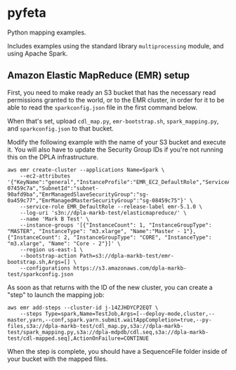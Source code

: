 # pyfeta

Python mapping examples.

Includes examples using the standard library `multiprocessing` module, and
using Apache Spark.

## Amazon Elastic MapReduce (EMR) setup

First, you need to make ready an S3 bucket that has the necessary read
permissions granted to the world, or to the EMR cluster, in order for it to
be able to read the `sparkconfig.json` file in the first command below.

When that's set, upload `cdl_map.py`, `emr-bootstrap.sh`, `spark_mapping.py`,
and `sparkconfig.json` to that bucket.

Modify the following example with the name of your S3 bucket and execute it.
You will also have to update the Security Group IDs if you're not running this
on the DPLA infrastructure.

```
aws emr create-cluster --applications Name=Spark \
    --ec2-attributes '{"KeyName":"general","InstanceProfile":"EMR_EC2_DefaultRole","ServiceAccessSecurityGroup":"sg-07459c7a","SubnetId":"subnet-90afd9ba","EmrManagedSlaveSecurityGroup":"sg-0a459c77","EmrManagedMasterSecurityGroup":"sg-08459c75"}' \
    --service-role EMR_DefaultRole --release-label emr-5.1.0 \
    --log-uri 's3n://dpla-markb-test/elasticmapreduce/' \
    --name 'Mark B Test' \
    --instance-groups '[{"InstanceCount": 1, "InstanceGroupType": "MASTER", "InstanceType": "m3.xlarge", "Name":"Master - 1"}, {"InstanceCount": 2, "InstanceGroupType": "CORE", "InstanceType": "m3.xlarge", "Name": "Core - 2"}]' \
    --region us-east-1 \
    --bootstrap-action Path=s3://dpla-markb-test/emr-bootstrap.sh,Args=[] \
    --configurations https://s3.amazonaws.com/dpla-markb-test/sparkconfig.json
```

As soon as that returns with the ID of the new cluster, you can create a
"step" to launch the mapping job:

```
aws emr add-steps --cluster-id j-14ZJHDYCP2EQT \
    --steps Type=spark,Name=TestJob,Args=[--deploy-mode,cluster,--master,yarn,--conf,spark.yarn.submit.waitAppCompletion=true,--py-files,s3a://dpla-markb-test/cdl_map.py,s3a://dpla-markb-test/spark_mapping.py,s3a://dpla-mdpdb/cdl.seq,s3a://dpla-markb-test/cdl-mapped.seq],ActionOnFailure=CONTINUE
```

When the step is complete, you should have a SequenceFile folder inside of your
bucket with the mapped files.
